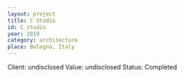 ```yaml
---
layout: project
title: C Studio
id: C_studio
year: 2019
category: architecture
place: Bologna, Italy
---
```

Client: undisclosed
Value: undisclosed
Status: Completed
